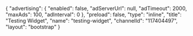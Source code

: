 {
    "advertising": {
        "enabled": false,
        "adServerUrl": null,
        "adTimeout": 2000,
        "maxAds": 100,
        "adInterval": 0
    },
    "preload": false,
    "type": "inline",
    "title": "Testing Widget",
    "name": "testing-widget",
    "channelId": "117404497",
    "layout": "bootstrap"
}